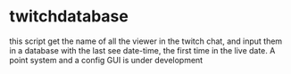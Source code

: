 # twitchdatabase

this script get the name of all the viewer in the twitch chat, and input them in a database with the last see date-time, the first time in the live date.
A point system and a config GUI is under development
